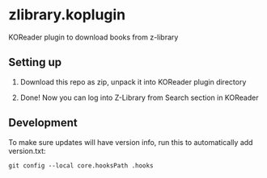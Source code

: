 # zlibrary.koplugin

KOReader plugin to download books from z-library

## Setting up

1. Download this repo as zip, unpack it into KOReader plugin directory

2. Done! Now you can log into Z-Library from Search section in KOReader

## Development

To make sure updates will have version info, run this to automatically add version.txt:

`git config --local core.hooksPath .hooks`
